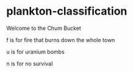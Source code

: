 # plankton-classification
Welcome to the Chum Bucket

f is for fire that burns down the whole town

u is for uranium bombs

n is for no survival
